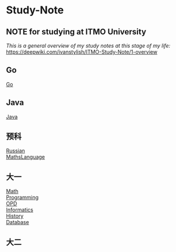 # Study-Note
## NOTE for studying at ITMO University
*This is a general overview of my study notes at this stage of my life:*  
https://deepwiki.com/ivanstylish/ITMO-Study-Note/1-overview


## Go

[Go](/Go/readme.md)

## Java

[Java](/Java/readme.md)

## 预科

[Russian](RussianLanguage/readme.md)  
[MathsLanguage](MathsLanguage/readme.md)  

## 大一

[Math](Math/readme.md)  
[Programming](Programming/readme.md)  
[OPD](OPD/readme.md)  
[Informatics](Informatics/readme.md)  
[History](History/readme.md)  
[Database](Database/readme.md)

## 大二

<!--pull request example-->
